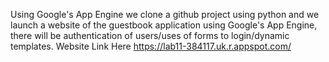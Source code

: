 Using Google's App Engine we clone a github project using python and we launch a website of the guestbook application using Google's App Engine, there will be authentication of users/uses of forms to login/dynamic templates.
Website Link Here
https://lab11-384117.uk.r.appspot.com/
